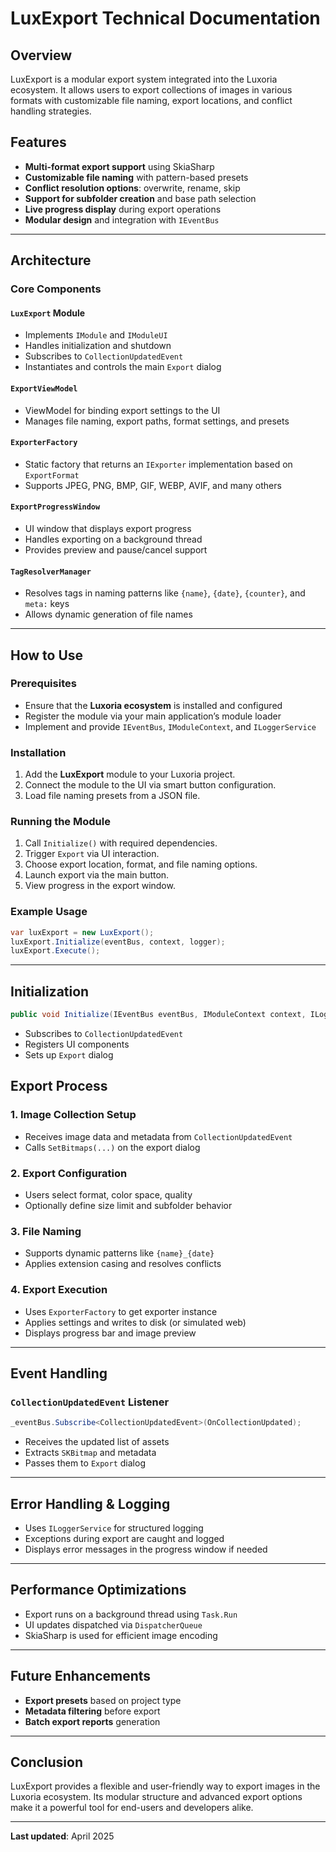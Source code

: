 # LuxExport Technical Documentation

## Overview
LuxExport is a modular export system integrated into the Luxoria ecosystem. It allows users to export collections of images in various formats with customizable file naming, export locations, and conflict handling strategies.

## Features
- **Multi-format export support** using SkiaSharp
- **Customizable file naming** with pattern-based presets
- **Conflict resolution options**: overwrite, rename, skip
- **Support for subfolder creation** and base path selection
- **Live progress display** during export operations
- **Modular design** and integration with `IEventBus`

---

## Architecture

### Core Components

#### `LuxExport` Module
- Implements `IModule` and `IModuleUI`
- Handles initialization and shutdown
- Subscribes to `CollectionUpdatedEvent`
- Instantiates and controls the main `Export` dialog

#### `ExportViewModel`
- ViewModel for binding export settings to the UI
- Manages file naming, export paths, format settings, and presets

#### `ExporterFactory`
- Static factory that returns an `IExporter` implementation based on `ExportFormat`
- Supports JPEG, PNG, BMP, GIF, WEBP, AVIF, and many others

#### `ExportProgressWindow`
- UI window that displays export progress
- Handles exporting on a background thread
- Provides preview and pause/cancel support

#### `TagResolverManager`
- Resolves tags in naming patterns like `{name}`, `{date}`, `{counter}`, and `meta:` keys
- Allows dynamic generation of file names

---

## How to Use

### Prerequisites
- Ensure that the **Luxoria ecosystem** is installed and configured
- Register the module via your main application’s module loader
- Implement and provide `IEventBus`, `IModuleContext`, and `ILoggerService`

### Installation
1. Add the **LuxExport** module to your Luxoria project.
2. Connect the module to the UI via smart button configuration.
3. Load file naming presets from a JSON file.

### Running the Module
1. Call `Initialize()` with required dependencies.
2. Trigger `Export` via UI interaction.
3. Choose export location, format, and file naming options.
4. Launch export via the main button.
5. View progress in the export window.

### Example Usage
```csharp
var luxExport = new LuxExport();
luxExport.Initialize(eventBus, context, logger);
luxExport.Execute();
```

---

## Initialization

```csharp
public void Initialize(IEventBus eventBus, IModuleContext context, ILoggerService logger)
```
- Subscribes to `CollectionUpdatedEvent`
- Registers UI components
- Sets up `Export` dialog

## Export Process

### **1. Image Collection Setup**
- Receives image data and metadata from `CollectionUpdatedEvent`
- Calls `SetBitmaps(...)` on the export dialog

### **2. Export Configuration**
- Users select format, color space, quality
- Optionally define size limit and subfolder behavior

### **3. File Naming**
- Supports dynamic patterns like `{name}_{date}`
- Applies extension casing and resolves conflicts

### **4. Export Execution**
- Uses `ExporterFactory` to get exporter instance
- Applies settings and writes to disk (or simulated web)
- Displays progress bar and image preview

---

## Event Handling

### **`CollectionUpdatedEvent` Listener**
```csharp
_eventBus.Subscribe<CollectionUpdatedEvent>(OnCollectionUpdated);
```
- Receives the updated list of assets
- Extracts `SKBitmap` and metadata
- Passes them to `Export` dialog

---

## Error Handling & Logging
- Uses `ILoggerService` for structured logging
- Exceptions during export are caught and logged
- Displays error messages in the progress window if needed

---

## Performance Optimizations
- Export runs on a background thread using `Task.Run`
- UI updates dispatched via `DispatcherQueue`
- SkiaSharp is used for efficient image encoding

---

## Future Enhancements
- **Export presets** based on project type
- **Metadata filtering** before export
- **Batch export reports** generation

---

## Conclusion
LuxExport provides a flexible and user-friendly way to export images in the Luxoria ecosystem. Its modular structure and advanced export options make it a powerful tool for end-users and developers alike.

---

**Last updated**: April 2025

